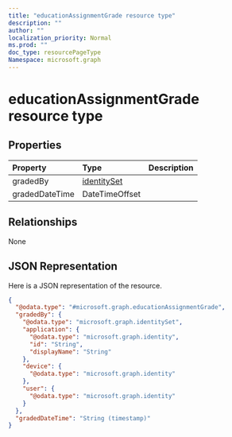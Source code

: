 ```yaml
---
title: "educationAssignmentGrade resource type"
description: ""
author: ""
localization_priority: Normal
ms.prod: ""
doc_type: resourcePageType
Namespace: microsoft.graph
---
```



# educationAssignmentGrade resource type



## Properties
|Property|Type|Description|
|:---|:---|:---|
|gradedBy|[identitySet](../resources/identitySet.md)||
|gradedDateTime|DateTimeOffset||

## Relationships
None

## JSON Representation
Here is a JSON representation of the resource.
<!-- {
  "blockType": "resource",
  "@odata.type": "microsoft.graph.educationAssignmentGrade"
}
-->
``` json
{
  "@odata.type": "#microsoft.graph.educationAssignmentGrade",
  "gradedBy": {
    "@odata.type": "microsoft.graph.identitySet",
    "application": {
      "@odata.type": "microsoft.graph.identity",
      "id": "String",
      "displayName": "String"
    },
    "device": {
      "@odata.type": "microsoft.graph.identity"
    },
    "user": {
      "@odata.type": "microsoft.graph.identity"
    }
  },
  "gradedDateTime": "String (timestamp)"
}
```

